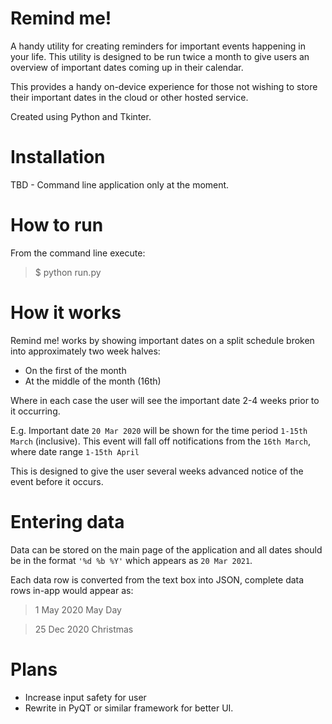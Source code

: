 # Remind me!
A handy utility for creating reminders for important events happening in your life. This utility is designed to be run twice a month to give users an overview of important dates coming up in their calendar.

This provides a handy on-device experience for those not wishing to store their important dates in the cloud or other hosted service.

Created using Python and Tkinter.

# Installation
TBD - Command line application only at the moment.

# How to run
From the command line execute:
>$ python run.py

# How it works
Remind me! works by showing important dates on a split schedule broken into approximately two week halves:

* On the first of the month
* At the middle of the month (16th)

Where in each case the user will see the important date 2-4 weeks prior to it occurring.

E.g. Important date `20 Mar 2020` will be shown for the time period `1-15th March` (inclusive). This event will fall off notifications from the `16th March`, where date range `1-15th April` 

This is designed to give the user several weeks advanced notice of the event before it occurs.

# Entering data
Data can be stored on the main page of the application and all dates should be in the format `'%d %b %Y'` which appears as `20 Mar 2021`.

Each data row is converted from the text box into JSON, complete data rows in-app would appear as:
> 1 May 2020 May Day

> 25 Dec 2020 Christmas

# Plans
* Increase input safety for user
* Rewrite in PyQT or similar framework for better UI.
